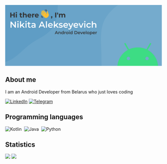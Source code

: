 ![alt text](assets/bg.svg "Title")

## About me 
I am an Android Developer from Belarus who just loves coding

[![LinkedIn](https://img.shields.io/badge/linkedin-%230077B5.svg?style=for-the-badge&logo=linkedin&logoColor=white)](https://www.linkedin.com/in/murlod1n/)
[![Telegram](https://img.shields.io/badge/Telegram-2CA5E0?style=for-the-badge&logo=telegram&logoColor=white)](https://t.me/murlod1n)


## Programming languages
![Kotlin](https://img.shields.io/badge/kotlin-%237F52FF.svg?style=for-the-badge&logo=kotlin&logoColor=white)&nbsp;
![Java](https://img.shields.io/badge/java-%23ED8B00.svg?style=for-the-badge&logo=openjdk&logoColor=white)&nbsp;
![Python](https://img.shields.io/badge/python-3670A0?style=for-the-badge&logo=python&logoColor=ffdd54)&nbsp;

## Statistics
![](http://github-profile-summary-cards.vercel.app/api/cards/stats?username=murlod1n&theme=vue)
![](http://github-profile-summary-cards.vercel.app/api/cards/repos-per-language?username=murlod1n&theme=vue)
  
  



